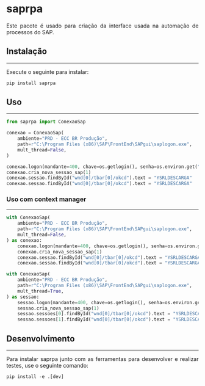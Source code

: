 # saprpa

<p style="text-align: justify">Este pacote  é usado para criação da interface usada na automação de processos do SAP.</p>


## Instalação

---

Execute o seguinte para instalar:

```python
pip install saprpa
```

## Uso

---
```python
from saprpa import ConexaoSap

conexao = ConexaoSap(
    ambiente="PRD - ECC BR Produção",
    path=r"C:\Program Files (x86)\SAP\FrontEnd\SAPgui\saplogon.exe",
    mult_thread=False,
)

conexao.logon(mandante=400, chave=os.getlogin(), senha=os.environ.get("zcn3"))
conexao.cria_nova_sessao_sap(1)
conexao.sessao.findById("wnd[0]/tbar[0]/okcd").text = "YSRLDESCARGA"
conexao.sessao.findById("wnd[0]/tbar[0]/okcd").text = "YSRLDESCARGA"

```
### Uso com context manager

---
```python
with ConexaoSap(
    ambiente="PRD - ECC BR Produção",
    path=r"C:\Program Files (x86)\SAP\FrontEnd\SAPgui\saplogon.exe",
    mult_thread=False,
) as conexao:
    conexao.logon(mandante=400, chave=os.getlogin(), senha=os.environ.get("zcn3"))
    conexao.cria_nova_sessao_sap(1)
    conexao.sessao.findById("wnd[0]/tbar[0]/okcd").text = "YSRLDESCARGA"
    conexao.sessao.findById("wnd[0]/tbar[0]/okcd").text = "YSRLDESCARGA"

with ConexaoSap(
    ambiente="PRD - ECC BR Produção",
    path=r"C:\Program Files (x86)\SAP\FrontEnd\SAPgui\saplogon.exe",
    mult_thread=True,
) as sessao:
    sessao.logon(mandante=400, chave=os.getlogin(), senha=os.environ.get("zcn3"))
    sessao.cria_nova_sessao_sap(1)
    sessao.sessoes[0].findById("wnd[0]/tbar[0]/okcd").text = "YSRLDESCARGA"
    sessao.sessoes[1].findById("wnd[0]/tbar[0]/okcd").text = "YSRLDESCARGA"
```
## Desenvolvimento
---

<p style="text-align: justify">Para instalar saprpa junto com as ferramentas para desenvolver e realizar testes,
use o seguinte comando:</p>

```python
pip install -e .[dev]
```